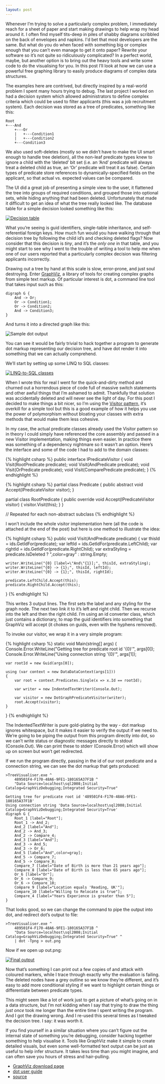 ```yaml
---
layout: post
---
```


Whenever I’m trying to solve a particularly complex problem, I immediately reach for a sheet of paper and start making drawings to help wrap my head around it.  I often find myself tits-deep in piles of shabby diagrams scribbled on the back of envelopes and napkins.  I'd bet that most developers are the same.  But what do you do when faced with something big or complex enough that you can’t even manage to get it onto paper?  Rewrite your software so it’s not quite so ridiculously complicated?  In a perfect world, maybe, but another option is to bring out the heavy tools and write some code to do the visualising for you.  In this post I’ll look at how we can use a powerful free graphing library to easily produce diagrams of complex data structures.

The examples here are contrived, but directly inspired by a real-world problem I spent many hours trying to debug.  The last project I worked on had a decision system which allowed administrators to define complex criteria which could be used to filter applicants (this was a job recruitment system).  Each decision was stored as a tree of predicates, something like this:

    Root
    +---And
        +---Or
        |   +---Condition1
        |   +---Condition2
        +---Condition3

We also used soft-deletes (mostly so we didn’t have to make the UI smart enough to handle tree deletion), all the non-leaf predicate types knew to ignore a child with the ‘deleted’ bit set (i.e. an ‘And’ predicate will always treat a deleted child as true, an ‘Or’ predicate will treat it as false).  Certain types of predicate store references to dynamically-specified fields on the applicant, so that actual vs. expected values can be compared.

The UI did a great job of presenting a simple view to the user, it flattened the tree into groups of required conditions, and grouped those into optional sets, while hiding anything that had been deleted.  Unfortunately that made it difficult to get an idea of what the tree really looked like.  The database table for a simple decision looked something like this:

[![Decision table](/images/2010-02-01-Visualising-Complex-Structures-With-GraphViz-pic1.resized.png)](/images/2010-02-01-Visualising-Complex-Structures-With-GraphViz-pic1.png)

What you’re seeing is guid identifiers, single-table inheritance, and self-referential foreign keys.  How much fun would you have walking through that decision tree by following the child id’s and checking deleted flags?  Now consider that this decision is _tiny_, and it’s the _only one_ in that table, and you might start to see why I went to the trouble of writing a tool to help me when one of our users reported that a particularly complex decision was filtering applicants incorrectly.

Drawing out a tree by hand at this scale is slow, error-prone, and just soul destroying.  Enter [GraphViz](http://www.graphviz.org/), a library of tools for creating complex graphs from simple text markup.  Of particular interest is dot, a command line tool that takes input such as this:

    digraph G {
        And -> Or;
        Or -> Condition1;
        Or -> Condition2;
        And -> Condition3;
    }

And turns it into a directed graph like this:

![Sample dot output](/images/2010-02-01-Visualising-Complex-Structures-With-GraphViz-pic2.png)

You can see it would be fairly trivial to hack together a program to generate dot markup representing our decision tree, and have dot render it into something that we can actually comprehend.

We’ll start by setting up some LINQ to SQL classes:

[![LINQ-to-SQL classes](/images/2010-02-01-Visualising-Complex-Structures-With-GraphViz-pic3.resized.png)](/images/2010-02-01-Visualising-Complex-Structures-With-GraphViz-pic3.png)

When I wrote this for real I went for the quick-and-dirty method and churned out a horrendous piece of code full of massive switch statements and other awful things that I’m ashamed to admit.  Thankfully that solution was accidentally deleted and will never see the light of day.  For this post I decided to make things a bit nicer, so I’m using the [Visitor pattern](http://en.wikipedia.org/wiki/Visitor_pattern), it’s overkill for a simple tool but this is a good example of how it helps you use the power of polymorphism without bloating your classes with extra methods that would make them less cohesive.

In my case, the actual predicate classes already used the Visitor pattern so in theory I could simply have referenced the core assembly and passed in a new Visitor implementation, making things even easier.  In practice there was something of a dependency nightmare so it wasn’t an option.  Here’s the interface and some of the code I had to add to the domain classes:

{% highlight csharp %}
public interface IPredicateVisitor
{
    void Visit(RootPredicate predicate);
    void Visit(AndPredicate predicate);
    void Visit(OrPredicate predicate);
    void Visit(ComparePredicate predicate);
}
{% endhighlight %}

{% highlight csharp %}
partial class Predicate
{
    public abstract void Accept(IPredicateVisitor visitor);
}

partial class RootPredicate
{
    public override void Accept(IPredicateVisitor visitor)
    {
        visitor.Visit(this);
    }
}

// Repeated for each non-abstract subclass
{% endhighlight %}

I won’t include the whole visitor implementation here (all the code is attached at the end of the post) but here is one method to illustrate the idea:

{% highlight csharp %}
public void Visit(AndPredicate predicate)
{
    var thisId = ids.GetIdFor(predicate);
    var leftId = ids.GetIdFor(predicate.LeftChild);
    var rightId = ids.GetIdFor(predicate.RightChild);
    var extraStyling = predicate.IsDeleted ? ",color=gray" : string.Empty;

    writer.WriteLine("{0} [label=\"And\"{1}];", thisId, extraStyling);
    writer.WriteLine("{0} -> {1};", thisId, leftId);
    writer.WriteLine("{0} -> {1};", thisId, rightId);

    predicate.LeftChild.Accept(this);
    predicate.RightChild.Accept(this);
}
{% endhighlight %}

This writes 3 output lines.  The first sets the label and any styling for the graph node.  The next two link it to it’s left and right child.  Then we recurse into the left and then the right child.  I’m using an id converter class, which just contains a dictionary, to map the guid identifiers into something that GraphViz will accept (it chokes on guids, even with the hyphens removed).

To invoke our visitor, we wrap it in a very simple program:

{% highlight csharp %}
static void Main(string[] args)
{
    Console.Error.WriteLine("Getting tree for predicate root id '{0}'", args[0]);
    Console.Error.WriteLine("Using connection string '{0}'", args[1]);

    var rootId = new Guid(args[0]);

    using (var context = new DataDataContext(args[1]))
    {
        var root = context.Predicates.Single(x => x.Id == rootId);

        var writer = new IndentedTextWriter(Console.Out);

        var visitor = new DotGraphPredicateVisitor(writer);
        root.Accept(visitor);
    }
}
{% endhighlight %}

The IndentedTextWriter is pure gold-plating by the way - dot markup ignores whitespace, but it makes it easier to verify the output if we need to.  We’re going to be piping the output from this program directly into dot, so we can’t write status or diagnostic messages directly to stdout (Console.Out).  We can print these to stderr (Console.Error) which will show up on screen but won’t get redirected.

If we run the program directly, passing in the id of our root predicate and a connection string, we can see the dot markup that gets produced:

    >TreeVisualiser.exe ^
        489501F4-F170-48A6-9FE1-180165A37F1B ^
        "Data Source=localhost\sql2008;Initial Catalog=GraphVizDebugging;Integrated Security=True"

    Getting tree for predicate root id '489501F4-F170-48A6-9FE1-180165A37F1B'
    Using connection string 'Data Source=localhost\sql2008;Initial Catalog=GraphVizDebugging;Integrated Security=True'
    digraph G {
        Root_1 [label="Root"];
        Root_1 -> And_2;
        And_2 [label="And"];
        And_2 -> And_3;
        And_2 -> Compare_4;
        And_3 [label="And"];
        And_3 -> And_5;
        And_3 -> Or_6;
        And_5 [label="And",color=gray];
        And_5 -> Compare_7;
        And_5 -> Compare_8;
        Compare_7 [label="Date of Birth is more than 21 years ago"];
        Compare_8 [label="Date of Birth is less than 65 years ago"];
        Or_6 [label="Or"];
        Or_6 -> Compare_9;
        Or_6 -> Compare_10;
        Compare_9 [label="Location equals 'Reading, UK'"];
        Compare_10 [label="Willing to Relocate is true"];
        Compare_4 [label="Years Experience is greater than 5"];
    }

That looks good, so we can change the command to pipe the output into dot, and redirect dot’s output to file:

    >TreeVisualiser.exe ^
        489501F4-F170-48A6-9FE1-180165A37F1B ^
        "Data Source=localhost\sql2008;Initial Catalog=GraphVizDebugging;Integrated Security=True" ^
        | dot -Tpng > out.png

Now if we open up out.png:

[![Final output](/images/2010-02-01-Visualising-Complex-Structures-With-GraphViz-pic4.resized.png)](/images/2010-02-01-Visualising-Complex-Structures-With-GraphViz-pic4.png)

Now that’s something I can print out a few copies of and attack with coloured markers, while I trace through exactly why the evaluation is failing.  The deleted nodes have a grey outline so we know they’re different, and it’s easy to add more conditional styling if we want to highlight certain things or differentiate between predicate types.

This might seem like a lot of work just to get a picture of what’s going on in a data structure, but I’m not kidding when I say that trying to draw the thing _just once_ took me longer than the entire time I spent writing the program.  And I got the drawing wrong.  And I re-used this several times as I tweaked the decision tree.  I say: it was worth it.

If you find yourself in a similar situation where you can’t figure out the internal state of something you’re debugging, consider hacking together something to help visualise it.  Tools like GraphViz make it simple to create detailed visuals, but even some well-formatted text output can be just as useful to help infer structure.  It takes less time than you might imagine, and can often save you hours of stress and hair-pulling.

- [GraphViz download page](http://www.graphviz.org/Download..php)
- [dot user guide](http://www.graphviz.org/pdf/dotguide.pdf)
- [source](http://TODO)